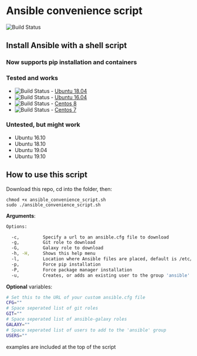 # Ansible convenience script

![Build Status](https://github.com/dovry/ansible-install-script/workflows/CI/badge.svg)

## Install Ansible with a shell script

### Now supports pip installation and containers

### Tested and works

* ![Build Status](https://github.com/dovry/docker_ubuntu18_ansible/workflows/Basic%20build%20and%20push%20to%20Docker%20hub/badge.svg) - [Ubuntu 18.04](https://github.com/dovry/docker_ubuntu18_ansible)
* ![Build Status](https://github.com/dovry/docker_ubuntu16_ansible/workflows/Basic%20build%20and%20push%20to%20Docker%20hub/badge.svg) - [Ubuntu 16.04](https://github.com/dovry/docker_ubuntu16_ansible)
* ![Build Status](https://github.com/dovry/docker_centos8_ansible/workflows/Basic%20build%20and%20push%20to%20Docker%20hub/badge.svg) - [Centos 8](https://github.com/dovry/docker_centos8_ansible)
* ![Build Status](https://github.com/dovry/docker_centos7_ansible/workflows/Basic%20build%20and%20push%20to%20Docker%20hub/badge.svg) - [Centos 7](https://github.com/dovry/docker_centos7_ansible)

### Untested, but might work

* Ubuntu 16.10
* Ubuntu 18.10
* Ubuntu 19.04
* Ubuntu 19.10

## How to use this script

Download this repo, cd into the folder, then:

```shell
chmod +x ansible_convenience_script.sh
sudo ./ansible_convenience_script.sh
```

**Arguments**:

```bash
Options:

  -c,         Specify a url to an ansible.cfg file to download
  -g,         Git role to download
  -G,         Galaxy role to download
  -h, -H,     Shows this help menu
  -l,         Location where Ansible files are placed, default is /etc/ansible
  -p,         Force pip installation
  -P,         Force package manager installation
  -u,         Creates, or adds an existing user to the group 'ansible'
```

**Optional** variables:

```sh
# Set this to the URL of your custom ansible.cfg file
CFG=""
# Space seperated list of git roles
GIT=""
# Space seperated list of ansible-galaxy roles
GALAXY=""
# Space seperated list of users to add to the 'ansible' group
USERS=""
```

examples are included at the top of the script
